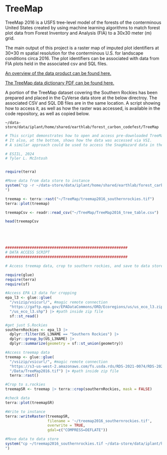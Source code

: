 # TreeMap

TreeMap 2016 is a USFS tree-level model of the forests of the conterminous United States created by using machine learning algorithms to match forest plot data from Forest Inventory and Analysis (FIA) to a 30x30 meter (m) grid.

The main output of this project is a raster map of imputed plot identifiers at 30×30 m spatial resolution for the conterminous U.S. for landscape conditions circa 2016. The plot identifiers can be associated with data from FIA plots held in the associated csv and SQL files.

[An overview of the data product can be found here.](https://www.fs.usda.gov/rds/archive/Catalog/RDS-2021-0074)

[The TreeMap data dictionary PDF can be found here.](https://github.com/CU-ESIIL/forest-carbon-codefest/blob/main/docs/assets/TreeMap2016_Data_Dictionary.pdf)

A portion of the TreeMap dataset covering the Southern Rockies has been prepared and placed in the CyVerse data store at the below directroy. The associated CSV and SQL DB files are in the same location. A script showing how to access it, as well as how the raster was accessed, is available in the code repository, as well as copied below.

```
~/data-store/data/iplant/home/shared/earthlab/forest_carbon_codefest/TreeMap
```

``` r
# This script demonstrates how to open and access pre-downloaded TreeMap data from the data store
# It also, at the bottom, shows how the data was accessed via VSI.
# A similar approach could be used to access the SnagHazard data in the zip file via VSI if desired. (Path inside zip: Data/SnagHazard2016.tif) 

# ESIIL, 2024
# Tyler L. McIntosh


require(terra)

#Move data from data store to instance
system("cp -r ~/data-store/data/iplant/home/shared/earthlab/forest_carbon_codefest/TreeMap ~/TreeMap
")

treemap <- terra::rast("~/TreeMap/treemap2016_southernrockies.tif")
terra::plot(treemap)

treemapCsv <- readr::read_csv("~/TreeMap/TreeMap2016_tree_table.csv")

head(treemapCsv





#######################################################
# DATA ACCESS SCRIPT
#######################################################

# Access treemap data, crop to southern rockies, and save to data store

require(glue)
require(terra)
require(sf)

#Access EPA L3 data for cropping
epa_l3 <- glue::glue(
  "/vsizip/vsicurl/", #magic remote connection
  "https://gaftp.epa.gov/EPADataCommons/ORD/Ecoregions/us/us_eco_l3.zip", #copied link to download location
  "/us_eco_l3.shp") |> #path inside zip file
  sf::st_read()

#get just S.Rockies
southernRockies <- epa_l3 |>
  dplyr::filter(US_L3NAME == "Southern Rockies") |>
  dplyr::group_by(US_L3NAME) |>
  dplyr::summarize(geometry = sf::st_union(geometry))

#Access treemap data
treemap <- glue::glue(
  "/vsizip/vsicurl/", #magic remote connection 
  "https://s3-us-west-2.amazonaws.com/fs.usda.rds/RDS-2021-0074/RDS-2021-0074_Data.zip", #copied link to download location
  "/Data/TreeMap2016.tif") |> #path inside zip file
  terra::rast() 

#Crop to s.rockies
treemapSR <- treemap |> terra::crop(southernRockies, mask = FALSE)

#check data
terra::plot(treemapSR)

#Write to instance
terra::writeRaster(treemapSR,
                   filename = '~/treemap2016_southernrockies.tif',
                   overwrite = TRUE,
                   gdal=c("COMPRESS=DEFLATE"))

#Move data to data store
system("cp ~/treemap2016_southernrockies.tif ~/data-store/data/iplant/home/shared/earthlab/forest_carbon_codefest/TreeMap/treemap2016_southernrockies_again.tif
")

```